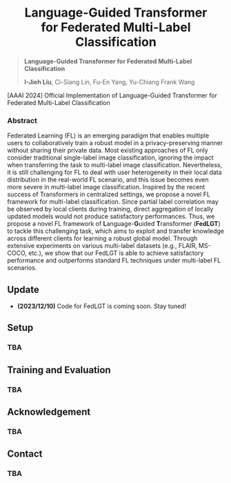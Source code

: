 <div align="center">
<h1>
<b>
Language-Guided Transformer <br> for Federated Multi-Label Classification
</b>
</h1>
</div>

<!-- <p align="center"><img src="docs/model.png" width="800"/></p> -->


> **Language-Guided Transformer for Federated Multi-Label Classification**
> 
> **I-Jieh Liu**, Ci-Siang Lin, Fu-En Yang, Yu-Chiang Frank Wang

[AAAI 2024] Official Implementation of Language-Guided Transformer for Federated Multi-Label Classification

### Abstract
Federated Learning (FL) is an emerging paradigm that enables multiple users to collaboratively train a robust model in a privacy-preserving manner without sharing their private data. Most existing approaches of FL only consider traditional single-label image classification, ignoring the impact when transferring the task to multi-label image classification. Nevertheless, it is still challenging for FL to deal with user heterogeneity in their local data distribution in the real-world FL scenario, and this issue becomes even more severe in multi-label image classification. Inspired by the recent success of Transformers in centralized settings, we propose a novel FL framework for multi-label classification. Since partial label correlation may be observed by local clients during training, direct aggregation of locally updated models would not produce satisfactory performances. Thus, we propose a novel FL framework of **L**anguage-**G**uided **T**ransformer (**FedLGT**) to tackle this challenging task, which aims to exploit and transfer knowledge across different clients for learning a robust global model. Through extensive experiments on various multi-label datasets (e.g., FLAIR, MS-COCO, etc.), we show that our FedLGT is able to achieve satisfactory performance and outperforms standard FL techniques under multi-label FL scenarios.

## Update
- **(2023/12/10)** Code for FedLGT is coming soon. Stay tuned!

## Setup
### TBA

## Training and Evaluation
### TBA

## Acknowledgement
### TBA

## Contact
### TBA


